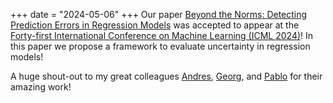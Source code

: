 +++
date = "2024-05-06"
+++
Our paper [Beyond the Norms: Detecting Prediction Errors in Regression Models](https://icml.cc/virtual/2024/poster/33759) was accepted to appear at the [Forty-first International Conference on Machine Learning (ICML 2024)](https://icml.cc/)! In this paper we propose a framework to evaluate uncertainty
in regression models!

A huge shout-out to my great colleagues [Andres](https://scholar.google.com/citations?user=TQWIH9oAAAAJ&hl=en), [Georg](https://scholar.google.at/citations?user=5lv1oKAAAAAJ&hl=en), and [Pablo](https://sites.google.com/mila.quebec/pablo-piantanida/home) for their amazing work!

